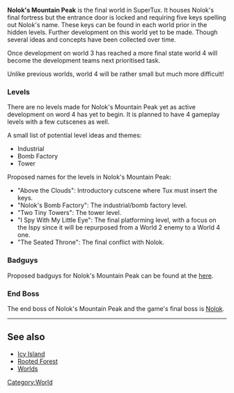 **Nolok's Mountain Peak** is the final world in SuperTux. It houses Nolok's final fortress but the entrance door is locked and requiring
five keys spelling out Nolok's name. These keys can be found in each world prior in the hidden levels. Further development on this
world yet to be made. Though several ideas and concepts have been collected over time.

Once development on world 3 has reached a more final state world 4 will become the development teams next prioritised task.

Unlike previous worlds, world 4 will be rather small but much more difficult!

### Levels

There are no levels made for Nolok's Mountain Peak yet as active development on word 4 has yet to begin. It is planned to have 4 gameplay levels with a few cutscenes as well.

A small list of potential level ideas and themes:
- Industrial
- Bomb Factory
- Tower

Proposed names for the levels in Nolok's Mountain Peak:
- "Above the Clouds": Introductory cutscene where Tux must insert the keys.
- "Nolok's Bomb Factory": The industrial/bomb factory level.
- "Two Tiny Towers": The tower level.
- "I Spy With My Little Eye": The final platforming level, with a focus on the Ispy since it will be repurposed from a World 2 enemy to a World 4 one.
- "The Seated Throne": The final conflict with Nolok.

### Badguys

Proposed badguys for Nolok's Mountain Peak can be found at the [here](https://github.com/SuperTux/supertux/wiki/Proposed-Badguys#noloks-mountain-peak).

### End Boss

The end boss of Nolok's Mountain Peak and the game's final boss is [Nolok](https://github.com/SuperTux/supertux/wiki/Bosses#Nolok).

---

See also
--------

-   [Icy Island](https://github.com/SuperTux/supertux/wiki/Icy-Island)
-   [Rooted Forest](https://github.com/SuperTux/supertux/wiki/Rooted-Forest)
-   [Worlds](https://github.com/SuperTux/supertux/wiki/Worlds)

<Category:World>
